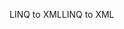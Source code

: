<span data-ttu-id="630ce-101">LINQ to XML</span><span class="sxs-lookup"><span data-stu-id="630ce-101">LINQ to XML</span></span>